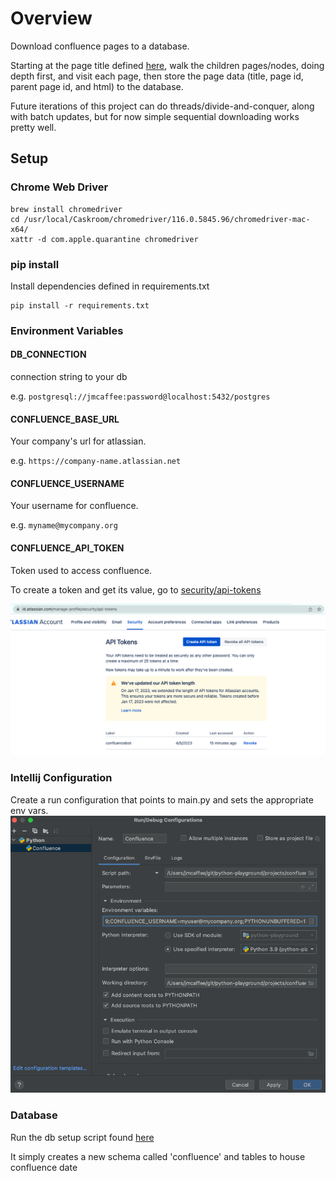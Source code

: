 # Overview
Download confluence pages to a database.

Starting at the page title defined [here](https://github.com/jasonmcaffee/python-playground/blob/main/projects/confluence/main.py#L7), 
walk the children pages/nodes, doing depth first, and visit each page, then store the page data (title, page id, parent page id, and html) to the database.

Future iterations of this project can do threads/divide-and-conquer, along with batch updates, but for now simple sequential downloading works pretty well.

## Setup
### Chrome Web Driver
```shell
brew install chromedriver
cd /usr/local/Caskroom/chromedriver/116.0.5845.96/chromedriver-mac-x64/  
xattr -d com.apple.quarantine chromedriver
```

### pip install
Install dependencies defined in requirements.txt
```shell
pip install -r requirements.txt
```

### Environment Variables
#### DB_CONNECTION
connection string to your db 

e.g. `postgresql://jmcaffee:password@localhost:5432/postgres`
#### CONFLUENCE_BASE_URL
Your company's url for atlassian.

e.g. `https://company-name.atlassian.net`
#### CONFLUENCE_USERNAME
Your username for confluence.

e.g. `myname@mycompany.org`

#### CONFLUENCE_API_TOKEN
Token used to access confluence.

To create a token and get its value, go to [security/api-tokens](https://id.atlassian.com/manage-profile/security/api-tokens)

![img.png](img.png)

### Intellij Configuration
Create a run configuration that points to main.py and sets the appropriate env vars.
![img_1.png](img_1.png)

### Database
Run the db setup script found [here](https://github.com/jasonmcaffee/python-playground/blob/main/projects/confluence/db/db_setup.sql)

It simply creates a new schema called 'confluence' and tables to house confluence date
